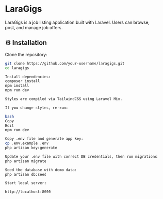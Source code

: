 # LaraGigs

LaraGigs is a job listing application built with Laravel. Users can browse, post, and manage job offers.

## ⚙️ Installation

Clone the repository:

```bash
git clone https://github.com/your-username/laragigs.git
cd laragigs

Install dependencies:
composer install
npm install
npm run dev

Styles are compiled via TailwindCSS using Laravel Mix.

If you change styles, re-run:

bash
Copy
Edit
npm run dev

Copy .env file and generate app key:
cp .env.example .env
php artisan key:generate

Update your .env file with correct DB credentials, then run migrations::
php artisan migrate

Seed the database with demo data:
php artisan db:seed

Start local server:

http://localhost:8000